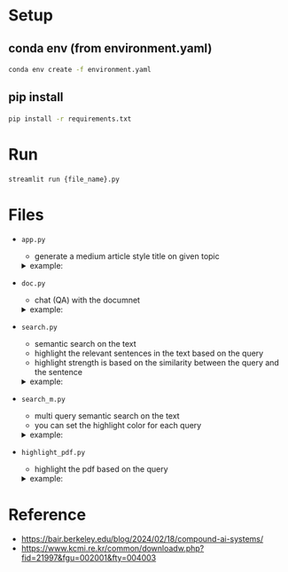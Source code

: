 # Setup
## conda env (from environment.yaml)
```bash
conda env create -f environment.yaml
```
## pip install
```bash
pip install -r requirements.txt
```

# Run
```bash
streamlit run {file_name}.py 
```

# Files
- `app.py`
    - generate a medium article style title on given topic
    <details>
    <summary> example: </summary>
        <img src="assets/screenshot_app.png" alt="app.py"/>
    </details>

- `doc.py`
    - chat (QA) with the documnet
    <details>
    <summary> example: </summary>
        <img src="assets/screenshot_doc.png" alt="doc.py"/>
    </details>

- `search.py`
    - semantic search on the text
    - highlight the relevant sentences in the text based on the query
    - highlight strength is based on the similarity between the query and the sentence
    <details>
    <summary> example: </summary>
        <img src="assets/screenshot_search.png" alt="search.py"/>
    </details>

- `search_m.py`
    - multi query semantic search on the text
    - you can set the highlight color for each query
    <details>
    <summary> example: </summary>
        <img src="assets/screenshot_search_m.png" alt="search_m.py"/>
    </details>

- `highlight_pdf.py`
    - highlight the pdf based on the query
    <details>
    <summary> example: </summary>
        <img src="assets/screenshot_pdf.png" alt="highlight_pdf.py"/>
    </details>

# Reference
- https://bair.berkeley.edu/blog/2024/02/18/compound-ai-systems/
- https://www.kcmi.re.kr/common/downloadw.php?fid=21997&fgu=002001&fty=004003
